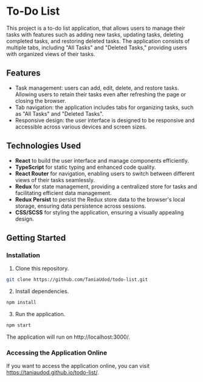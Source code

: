 # To-Do List

This project is a to-do list application, that allows users to manage their tasks with features such as adding new tasks, updating tasks, deleting completed tasks, and restoring deleted tasks. The application consists of multiple tabs, including "All Tasks" and "Deleted Tasks," providing users with organized views of their tasks.

## Features

- Task management: users can add, edit, delete, and restore tasks. Allowing users to retain their tasks even after refreshing the page or closing the browser.
- Tab navigation: the application includes tabs for organizing tasks, such as "All Tasks" and "Deleted Tasks".
- Responsive design: the user interface is designed to be responsive and accessible across various devices and screen sizes.

## Technologies Used

- **React** to build the user interface and manage components efficiently.
- **TypeScript** for static typing and enhanced code quality.
- **React Router** for navigation, enabling users to switch between different views of their tasks seamlessly.
- **Redux** for state management, providing a centralized store for tasks and facilitating efficient data management.
- **Redux Persist** to persist the Redux store data to the browser's local storage, ensuring data persistence across sessions.
- **CSS/SCSS** for styling the application, ensuring a visually appealing design.

## Getting Started

### Installation

1. Clone this repository.

```bash
git clone https://github.com/TaniaUdod/todo-list.git
```

2. Install dependencies.

```bash
npm install
```

3. Run the application.

```bash
npm start
```

The application will run on http://localhost:3000/.

### Accessing the Application Online

If you want to access the application online, you can visit
https://taniaudod.github.io/todo-list/.
